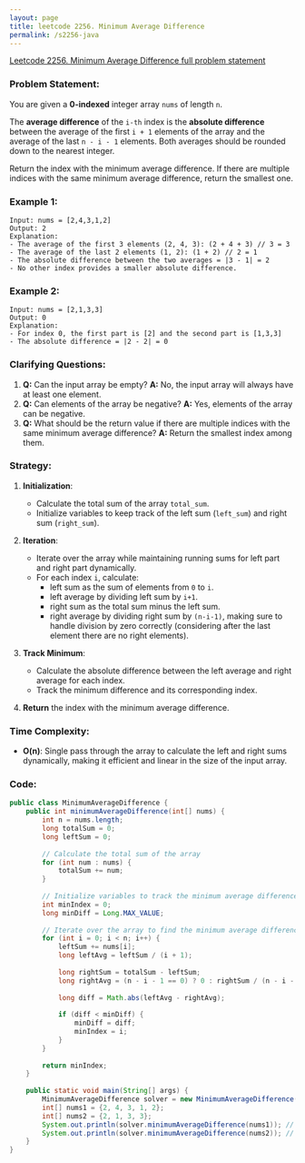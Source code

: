 ```yaml
---
layout: page
title: leetcode 2256. Minimum Average Difference
permalink: /s2256-java
---
```

[Leetcode 2256. Minimum Average Difference full problem statement](https://algoadvance.github.io/algoadvance/l2256)
### Problem Statement:
You are given a **0-indexed** integer array `nums` of length `n`.

The **average difference** of the `i-th` index is the **absolute difference** between the average of the first `i + 1` elements of the array and the average of the last `n - i - 1` elements. Both averages should be rounded down to the nearest integer.

Return the index with the minimum average difference. If there are multiple indices with the same minimum average difference, return the smallest one.

### Example 1:
```
Input: nums = [2,4,3,1,2]
Output: 2
Explanation:
- The average of the first 3 elements (2, 4, 3): (2 + 4 + 3) // 3 = 3
- The average of the last 2 elements (1, 2): (1 + 2) // 2 = 1
- The absolute difference between the two averages = |3 - 1| = 2
- No other index provides a smaller absolute difference.
```

### Example 2:
```
Input: nums = [2,1,3,3]
Output: 0
Explanation:
- For index 0, the first part is [2] and the second part is [1,3,3]
- The absolute difference = |2 - 2| = 0
```

### Clarifying Questions:
1. **Q:** Can the input array be empty?
   **A:** No, the input array will always have at least one element.
2. **Q:** Can elements of the array be negative?
   **A:** Yes, elements of the array can be negative.
3. **Q:** What should be the return value if there are multiple indices with the same minimum average difference?
   **A:** Return the smallest index among them.

### Strategy:
1. **Initialization**: 
   - Calculate the total sum of the array `total_sum`.
   - Initialize variables to keep track of the left sum (`left_sum`) and right sum (`right_sum`).
  
2. **Iteration**:
   - Iterate over the array while maintaining running sums for left part and right part dynamically.
   - For each index `i`, calculate:
     - left sum as the sum of elements from `0` to `i`.
     - left average by dividing left sum by `i+1`.
     - right sum as the total sum minus the left sum.
     - right average by dividing right sum by `(n-i-1)`, making sure to handle division by zero correctly (considering after the last element there are no right elements).
     
3. **Track Minimum**:
   - Calculate the absolute difference between the left average and right average for each index.
   - Track the minimum difference and its corresponding index.

4. **Return** the index with the minimum average difference.

### Time Complexity:
- **O(n)**: Single pass through the array to calculate the left and right sums dynamically, making it efficient and linear in the size of the input array.

### Code:
```java
public class MinimumAverageDifference {
    public int minimumAverageDifference(int[] nums) {
        int n = nums.length;
        long totalSum = 0;
        long leftSum = 0;
        
        // Calculate the total sum of the array
        for (int num : nums) {
            totalSum += num;
        }
        
        // Initialize variables to track the minimum average difference and its index
        int minIndex = 0;
        long minDiff = Long.MAX_VALUE;
        
        // Iterate over the array to find the minimum average difference
        for (int i = 0; i < n; i++) {
            leftSum += nums[i];
            long leftAvg = leftSum / (i + 1);
            
            long rightSum = totalSum - leftSum;
            long rightAvg = (n - i - 1 == 0) ? 0 : rightSum / (n - i - 1);
            
            long diff = Math.abs(leftAvg - rightAvg);
            
            if (diff < minDiff) {
                minDiff = diff;
                minIndex = i;
            }
        }
        
        return minIndex;
    }
    
    public static void main(String[] args) {
        MinimumAverageDifference solver = new MinimumAverageDifference();
        int[] nums1 = {2, 4, 3, 1, 2};
        int[] nums2 = {2, 1, 3, 3};
        System.out.println(solver.minimumAverageDifference(nums1)); // Output: 2
        System.out.println(solver.minimumAverageDifference(nums2)); // Output: 0
    }
}
```
